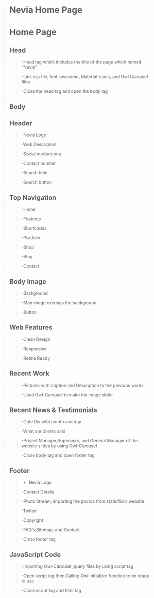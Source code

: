 ># Nevia Home Page 
># Home Page
>## Head ##
>> -Head tag which includes the title of the page which named "Nevia"

>> -Link css file, font-awesome, Material-icons, and Owl Carousel files 

>> -Close the head tag and open the body tag
>## Body ##

>## Header ##

>> -Nevia Logo

>> -Web Description 

>> -Social media icons

>> -Contact number

>> -Search field

>> -Search button

>## Top Navigation ##
>> -Home

>> -Features

>> -Shortcodes

>> -Portfolio

>> -Shop

>> -Blog

>> -Contact

>## Body Image ##

>> -Background

>> -Man image overlays the background

>> -Button

>## Web Features ##

>> -Clean Design

>> -Responsive

>> -Retina Ready

>## Recent Work ##

>> -Pictures with Caption and Description to the previous works

>> -Used Owl-Carousel to make the image slider

>## Recent News & Testimonials ##

>> -Date Div with month and day 

>> -What our clients said

>> -Project Manager,Supervisor, and General Manager of the website slides by using Owl-Carousel

>> -Close body tag and open footer tag 


>## Footer ##

>> - Nevia Logo

>> -Contact Details

>> -Photo Stream, importing the photos from staticflickr website

>> -Twitter

>> -Copyright

>> -FAQ's,Sitemap, and Contact

>> -Close footer tag

>## JavaScript Code ##

>> -Importing Owl-Carousel jquery files by using script tag

>> -Open script tag then Calling Owl initializer function to be ready to use

>> -Close script tag and html tag







